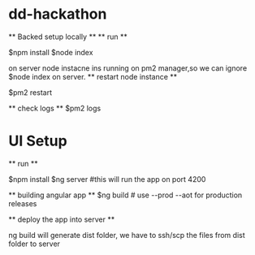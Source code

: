 # dd-hackathon

** Backed setup locally **
** run **

$npm install
$node index

on server node instacne ins running on pm2 manager,so we can ignore $node index on server.
** restart node instance **

$pm2 restart <service-name>

** check logs **
$pm2 logs

# UI Setup
** run **

$npm install
$ng server #this will run the app on port 4200

** building angular app **
$ng build # use --prod --aot for production releases

** deploy the app into server **

ng build will generate dist folder, we have to ssh/scp the files from dist folder to server